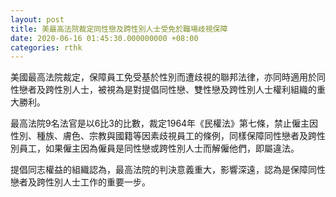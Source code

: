 ```yaml
---
layout: post
title: 美最高法院裁定同性戀及跨性別人士受免於職場歧視保障
date: 2020-06-16 01:45:30.000000000 +08:00
categories: rthk
---
```


美國最高法院裁定，保障員工免受基於性別而遭歧視的聯邦法律，亦同時適用於同性戀者及跨性別人士，被視為是對提倡同性戀、雙性戀及跨性別人士權利組織的重大勝利。

最高法院9名法官是以6比3的比數，裁定1964年《民權法》第七條，禁止僱主因性別、種族、膚色、宗教與國籍等因素歧視員工的條例，同樣保障同性戀者及跨性別員工，如果僱主因為僱員是同性戀或跨性別人士而解僱他們，即屬違法。

提倡同志權益的組織認為，最高法院的判決意義重大，影響深遠，認為是保障同性戀者及跨性別人士工作的重要一步。
